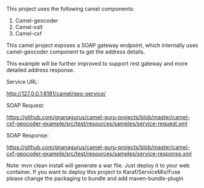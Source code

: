 This project uses the following camel components:

1. Camel-geocoder
2. Camel-xslt
3. Camel-cxf

This camel project exposes a SOAP gateway endpoint, which internally uses camel-geocoder component to get the address details. 

This example will be further improved to support rest gateway and more detailed address response. 

Service URL:

http://127.0.0.1:8181/camel/geo-service/

SOAP Request:

https://github.com/gnanagurus/camel-guru-projects/blob/master/camel-cxf-geocoder-example/src/test/resources/samples/service-request.xml

SOAP Response:

https://github.com/gnanagurus/camel-guru-projects/blob/master/camel-cxf-geocoder-example/src/test/resources/samples/service-response.xml

Note: mvn clean install will generate a war file. Just deploy it to your web container. If you want to deploy this project to Karaf/ServiceMix/Fuse please change the packaging to bundle and add maven-bundle-plugin

